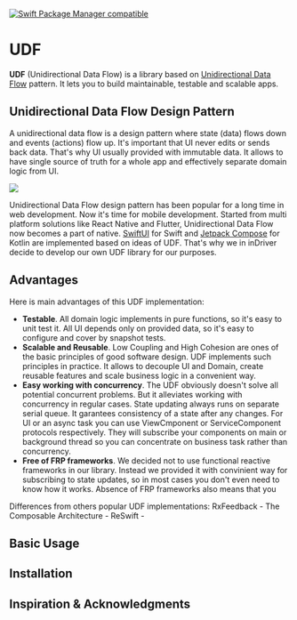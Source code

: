 [![Swift Package Manager compatible](https://img.shields.io/badge/Swift%20Package%20Manager-compatible-brightgreen.svg)](https://github.com/apple/swift-package-manager)
# UDF
**UDF** (Unidirectional Data Flow) is a library based on [Unidirectional Data Flow](https://en.wikipedia.org/wiki/Unidirectional_Data_Flow_(computer_science)) pattern. It lets you to build maintainable, testable and scalable apps.

## Unidirectional Data Flow Design Pattern
A unidirectional data flow is a design pattern where state (data) flows down and events (actions) flow up. It's important that UI never edits or sends back data. That's why UI usually provided with immutable data. It allows to have single source of truth for a whole app and effectively separate domain logic from UI.

![](https://developer.android.com/images/jetpack/compose/state-unidirectional-flow.png)
 
 Unidirectional Data Flow design pattern has been popular for a long time in web development. Now it's time for mobile development. Started from multi platform solutions like React Native and Flutter, Unidirectional Data Flow now becomes a part of native. [SwiftUI](https://developer.apple.com/documentation/swiftui/state-and-data-flow) for Swift and [Jetpack Compose](https://developer.android.com/jetpack/compose/architecture#udf) for Kotlin are implemented based on ideas of UDF. That's why we in inDriver decide to develop our own UDF library for our purposes.
 
 ## Advantages
 Here is main advantages of this UDF implementation:
 * **Testable**. All domain logic implements in pure functions, so it's easy to unit test it. All UI depends only on provided data, so it's easy to configure and cover by snapshot tests.
 * **Scalable and Reusable**. Low Coupling and High Cohesion are ones of the basic principles of good software design. UDF implements such principles in practice. It allows to decouple UI and Domain, create reusable features and scale business logic in a convenient way. 
 * **Easy working with concurrency**. The UDF obviously doesn't solve all potential concurrent problems. But it alleviates working with concurrency in regular cases. State updating always runs on separate serial queue. It garantees consistency of a state after any changes. For UI or an async task you can use ViewCmponent or ServiceComponent protocols respectively. They will subscribe your components on main or background thread so you can concentrate on business task rather than concurrency. 
 * **Free of FRP frameworks**. We decided not to use functional reactive frameworks in our library. Instead we provided it with convinient way for subscribing to state updates, so in most cases you don't even need to know how it works. Absence of FRP frameworks also means that you 

Differences from others popular UDF implementations:
RxFeedback - 
The Composable Architecture -
ReSwift -
 
 ## Basic Usage
 
 ## Installation
 
 ## Inspiration & Acknowledgments
